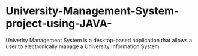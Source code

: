 # University-Management-System-project-using-JAVA-
Univerity Management System is a desktop-based application that allows a user to electronically manage a University Information System
